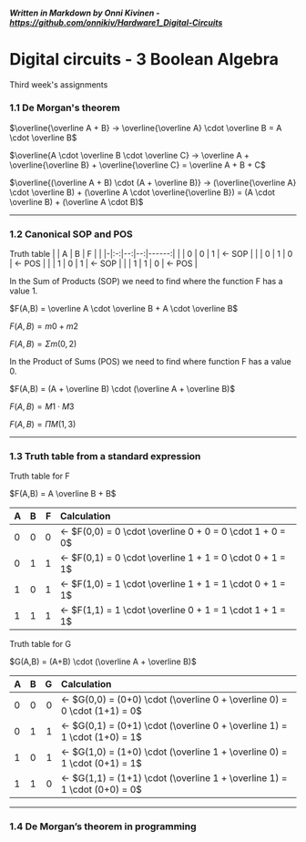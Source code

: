 ##### _Written in Markdown by Onni Kivinen_ - https://github.com/onnikiv/Hardware1_Digital-Circuits
# Digital circuits - 3 Boolean Algebra
Third week's assignments


### 1.1 De Morgan's theorem

$\overline{\overline A + B} → \overline{\overline A} \cdot \overline B = A \cdot \overline B$

$\overline{A \cdot \overline B \cdot \overline C} → \overline A + \overline{\overline B} + \overline{\overline C} = \overline A + B + C$

$\overline{(\overline A + B) \cdot (A + \overline B)} → (\overline{\overline A} \cdot \overline B) + (\overline A \cdot \overline{\overline B}) = (A \cdot \overline B) + (\overline A \cdot B)$

___

### 1.2 Canonical SOP and POS

Truth table
| | A | B | F |       |
|-|:-:|--:|--:|------:|
| | 0 | 0 | 1 | ← SOP |
| | 0 | 1 | 0 | ← POS |
| | 1 | 0 | 1 | ← SOP |
| | 1 | 1 | 0 | ← POS |

In the Sum of Products (SOP) we need to find where the function F has a value 1.

$F(A,B) = \overline A \cdot \overline B + A \cdot \overline B$

$F(A,B) = m0 + m2$

$F(A,B) = Σm(0,2)$


In the Product of Sums (POS) we need to find where function F has a value 0.

$F(A,B) = (A + \overline B) \cdot (\overline A + \overline B)$

$F(A,B) = M1 \cdot M3$

$F(A,B) = ΠM(1,3)$

___

### 1.3 Truth table from a standard expression

Truth table for F

$F(A,B) = A \overline B + B$

| A | B | F | Calculation  |
|:--|---|--:|:-------------|
| 0 | 0 | 0 | ← $F(0,0) = 0 \cdot \overline 0 + 0 = 0 \cdot 1 + 0 = 0$|
| 0 | 1 | 1 | ← $F(0,1) = 0 \cdot \overline 1 + 1 = 0 \cdot 0 + 1 = 1$|
| 1 | 0 | 1 | ← $F(1,0) = 1 \cdot \overline 1 + 1 = 1 \cdot 0 + 1 = 1$|
| 1 | 1 | 1 | ← $F(1,1) = 1 \cdot \overline 0 + 1 = 1 \cdot 1 + 1 = 1$|

Truth table for G

$G(A,B) = (A+B) \cdot (\overline A + \overline B)$

| A | B | G | Calculation  |
|:--|---|--:|:--|
| 0 | 0 | 0 | ← $G(0,0) = (0+0) \cdot (\overline 0 + \overline 0) = 0 \cdot (1+1) = 0$ |
| 0 | 1 | 1 | ← $G(0,1) = (0+1) \cdot (\overline 0 + \overline 1) = 1 \cdot (1+0) = 1$ |
| 1 | 0 | 1 | ← $G(1,0) = (1+0) \cdot (\overline 1 + \overline 0) = 1 \cdot (0+1) = 1$ |
| 1 | 1 | 0 | ← $G(1,1) = (1+1) \cdot (\overline 1 + \overline 1) = 1 \cdot (0+0) = 0$ |

___

### 1.4 De Morgan’s theorem in programming

